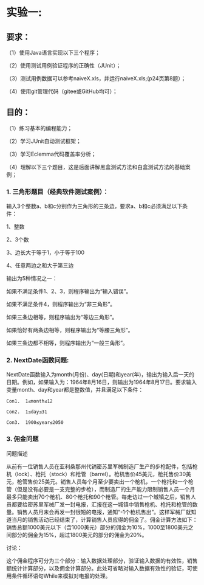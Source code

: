 # 实验一:

## 要求：

（1）使用Java语言实现以下三个程序；

（2）使用测试用例验证程序的正确性（JUnit）；

（3）测试用例数据可以参考naiveX.xls，并运行naiveX.xls;(p24页第8题）；

（4）使用git管理代码（gitee或GitHub均可）；

## 目的：

（1）练习基本的编程能力；

（2）学习JUnit自动测试框架；

（3）学习Eclemma代码覆盖率分析；

（4）理解以下三个题目，这是后面讲解黑盒测试方法和白盒测试方法的基础案例；

 

### 1.  三角形题目（经典软件测试案例）：

输入3个整数a、b和c分别作为三角形的三条边，要求a、b和c必须满足以下条件：

1、整数

2、3个数

3、边长大于等于1，小于等于100

4、任意两边之和大于第三边

输出为5种情况之一：

如果不满足条件1、2、3，则程序输出为“输入错误”。

如果不满足条件4，则程序输出为“非三角形”。

如果三条边相等，则程序输出为“等边三角形”。

如果恰好有两条边相等，则程序输出为“等腰三角形”。

如果三条边都不相等，则程序输出为“一般三角形”。

 

### 2. NextDate函数问题:

NextDate函数输入为month(月份)、day(日期)和year(年)，输出为输入后一天的日期。例如，如果输入为：1964年8月16日，则输出为1964年8月17日。要求输入变量month、day和year都是整数值，并且满足以下条件：

  	Con1.  1≤month≤12

  	Con2.  1≤day≤31

  	Con3.  1900≤year≤2050

### 3. 佣金问题

问题描述

从前有一位销售人员在亚利桑那州代销密苏里军械制造厂生产的步枪配件，包括枪机（lock）、枪托（stock）和枪管（barrel）。枪机售价45美元，枪托售价30美元，枪管售价25美元。销售人员每个月至少要卖出一个枪机，一个枪托和一个枪管（但是没有必要是一支完整的步枪），而制造厂的生产能力限制销售人员一个月最多只能卖出70个枪机、80个枪托和90个枪管。每走访过一个城镇之后，销售人员都要给密苏里军械厂发一封电报，汇报在这一城镇中销售枪机、枪托和枪管的数量。销售人员月末会再发一封很短的电报，通知“-1个枪机售出”。这样军械厂就知道当月的销售活动已经结束了，计算销售人员应得的佣金了。佣金计算方法如下：销售总额1000美元以下（含1000美元）部分的佣金为10%，1000至1800美元之间部分的佣金为15%，超过1800美元的部分的佣金为20%。

讨论：

这个佣金程序可分为三个部分：输入数据处理部分，验证输入数据的有效性，销售额统计计算部分，以及佣金计算部分。此处可省略对输入数据有效性的验证，可使用条件循环语句While来模拟对电报的处理。

